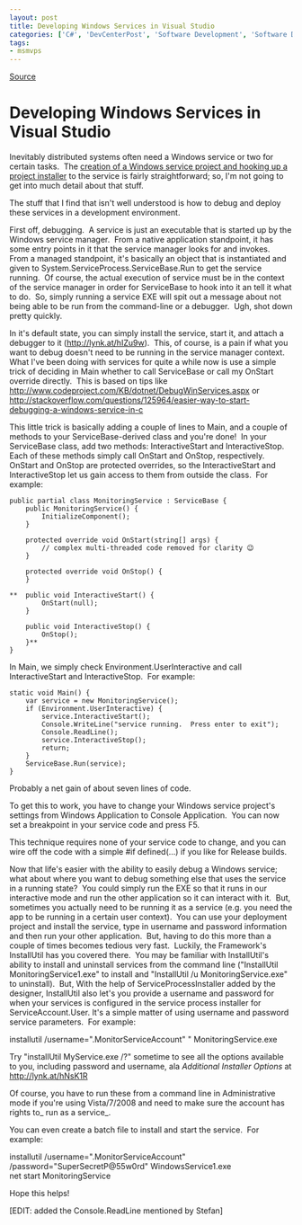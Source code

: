 ```yaml
---
layout: post
title: Developing Windows Services in Visual Studio
categories: ['C#', 'DevCenterPost', 'Software Development', 'Software Development Guidance', 'Visual Studio 2010']
tags:
- msmvps
---
```

[Source](http://blogs.msmvps.com/peterritchie/2011/02/09/developing-windows-services-in-visual-studio/ "Permalink to Developing Windows Services in Visual Studio")

# Developing Windows Services in Visual Studio

Inevitably distributed systems often need a Windows service or two for certain tasks.  The [creation of a Windows service project and hooking up a project installer][1] to the service is fairly straightforward; so, I'm not going to get into much detail about that stuff.

The stuff that I find that isn't well understood is how to debug and deploy these services in a development environment.

First off, debugging.  A service is just an executable that is started up by the Windows service manager.  From a native application standpoint, it has some entry points in it that the service manager looks for and invokes.  From a managed standpoint, it's basically an object that is instantiated and given to System.ServiceProcess.ServiceBase.Run to get the service running.  Of course, the actual execution of service must be in the context of the service manager in order for ServiceBase to hook into it an tell it what to do.  So, simply running a service EXE will spit out a message about not being able to be run from the command-line or a debugger.  Ugh, shot down pretty quickly.

In it's default state, you can simply install the service, start it, and attach a debugger to it (<http://lynk.at/hIZu9w>).  This, of course, is a pain if what you want to debug doesn't need to be running in the service manager context.  What I've been doing with services for quite a while now is use a simple trick of deciding in Main whether to call ServiceBase or call my OnStart override directly.  This is based on tips like <http://www.codeproject.com/KB/dotnet/DebugWinServices.aspx> or <http://stackoverflow.com/questions/125964/easier-way-to-start-debugging-a-windows-service-in-c>

This little trick is basically adding a couple of lines to Main, and a couple of methods to your ServiceBase-derived class and you're done!  In your ServiceBase class, add two methods: InteractiveStart and InteractiveStop.  Each of these methods simply call OnStart and OnStop, respectively.  OnStart and OnStop are protected overrides, so the InteractiveStart and InteractiveStop let us gain access to them from outside the class.  For example:
    
    
    public partial class MonitoringService : ServiceBase {
    	public MonitoringService() {
    		InitializeComponent();
    	}
     
    	protected override void OnStart(string[] args) {
    		// complex multi-threaded code removed for clarity 😉
    	}
     
    	protected override void OnStop() {
    	}
     
    **	public void InteractiveStart() {
    		OnStart(null);
    	}
     
    	public void InteractiveStop() {
    		OnStop();
    	}**
    }

In Main, we simply check Environment.UserInteractive and call InteractiveStart and InteractiveStop.  For example:
    
    
    static void Main() {
    	var service = new MonitoringService();
    	if (Environment.UserInteractive) {
    		service.InteractiveStart();
    		Console.WriteLine("service running.  Press enter to exit");
    		Console.ReadLine();		
    		service.InteractiveStop();
    		return;
    	}
    	ServiceBase.Run(service);
    }

Probably a net gain of about seven lines of code.

To get this to work, you have to change your Windows service project's settings from Windows Application to Console Application.  You can now set a breakpoint in your service code and press F5.

This technique requires none of your service code to change, and you can wire off the code with a simple #if defined(…) if you like for Release builds.

Now that life's easier with the ability to easily debug a Windows service; what about where you want to debug something else that uses the service in a running state?  You could simply run the EXE so that it runs in our interactive mode and run the other application so it can interact with it.  But, sometimes you actually need to be running it as a service (e.g. you need the app to be running in a certain user context).  You can use your deployment project and install the service, type in username and password information and then run your other application.  But, having to do this more than a couple of times becomes tedious very fast.  Luckily, the Framework's InstallUtil has you covered there.  You may be familiar with InstallUtil's ability to install and uninstall services from the command line ("InstallUtil MonitoringService1.exe" to install and "InstallUtil /u MonitoringService.exe" to uninstall).  But, With the help of ServiceProcessInstaller added by the designer, InstallUtil also let's you provide a username and password for when your services is configured in the service process installer for ServiceAccount.User. It's a simple matter of using username and password service parameters.  For example:

installutil /username=".MonitorServiceAccount" " MonitoringService.exe

Try "installUtil MyService.exe /?" sometime to see all the options available to you, including password and username, ala _Additional Installer Options_ at [http://lynk.at/hNsK1R ][2]

Of course, you have to run these from a command line in Administrative mode if you're using Vista/7/2008 and need to make sure the account has rights to_ run as a service_.

You can even create a batch file to install and start the service.  For example:

installutil /username=".MonitorServiceAccount" /password="SuperSecretP@55w0rd" WindowsService1.exe   
net start MonitoringService

Hope this helps!

[EDIT: added the Console.ReadLine mentioned by Stefan]

[1]: http://lynk.at/g4l2UA
[2]: http://lynk.at/hNsK1R "http://lynk.at/hNsK1R "


